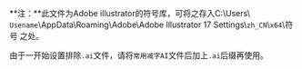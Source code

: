 **注：**此文件为Adobe illustrator的符号库，可将之存入C:\Users\\ `Usename`\AppData\Roaming\Adobe\Adobe Illustrator 17 Settings\\`zh_CN`\\`x64`\符号 之处。

由于一开始设置排除`.ai`文件，请将`常用减字AI`文件后加上`.ai`后缀再使用。
